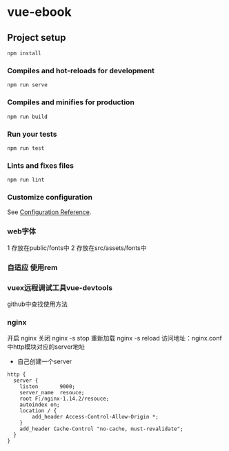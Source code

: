 # vue-ebook

## Project setup
```
npm install
```

### Compiles and hot-reloads for development
```
npm run serve
```

### Compiles and minifies for production
```
npm run build
```

### Run your tests
```
npm run test
```

### Lints and fixes files
```
npm run lint
```

### Customize configuration
See [Configuration Reference](https://cli.vuejs.org/config/).

### web字体
1 存放在public/fonts中
2 存放在src/assets/fonts中

### 自适应 使用rem

### vuex远程调试工具vue-devtools
github中查找使用方法

### nginx
开启 nginx
关闭 nginx -s stop
重新加载 nginx -s reload
访问地址：nginx.conf中http模块对应的server地址
- 自己创建一个server
```
http {
  server {
    listen       9000;
    server_name  resouce;
    root F:/nginx-1.14.2/resouce;
    autoindex on;
    location / {
        add_header Access-Control-Allow-Origin *;
    }
    add_header Cache-Control "no-cache, must-revalidate";
  }
}
```
